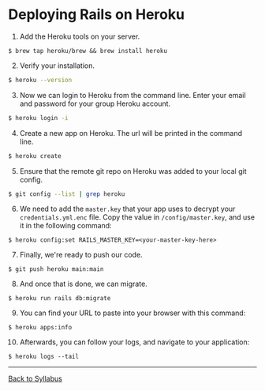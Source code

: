 # Deploying Rails on Heroku

1. Add the Heroku tools on your server.

```
$ brew tap heroku/brew && brew install heroku
```

2. Verify your installation.
```bash
$ heroku --version
```

3. Now we can login to Heroku from the command line. Enter your email and password for your group Heroku account.
```bash
$ heroku login -i
```

4. Create a new app on Heroku. The url will be printed in the command line.
```bash
$ heroku create
```

5. Ensure that the remote git repo on Heroku was added to your local git config.
```bash
$ git config --list | grep heroku
```

6. We need to add the `master.key` that your app uses to decrypt your `credentials.yml.enc` file.  Copy the value in `/config/master.key`, and use it in the following command:
```
$ heroku config:set RAILS_MASTER_KEY=<your-master-key-here>
```

7. Finally, we're ready to push our code.
```
$ git push heroku main:main
```

8. And once that is done, we can migrate.
```
$ heroku run rails db:migrate
```

9. You can find your URL to paste into your browser with this command:
```
$ heroku apps:info
```

10. Afterwards, you can follow your logs, and navigate to your application:
```
$ heroku logs --tail
```
---
[Back to Syllabus](../README.md#unit-ten-capstone-project-mvp)

